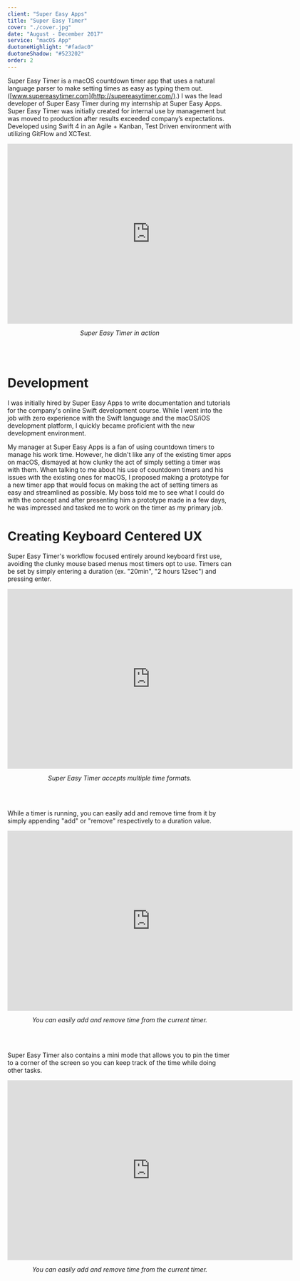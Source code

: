 ```yaml
---
client: "Super Easy Apps"
title: "Super Easy Timer"
cover: "./cover.jpg"
date: "August - December 2017"
service: "macOS App"
duotoneHighlight: "#fadac0"
duotoneShadow: "#523202"
order: 2
---
```

Super Easy Timer is a macOS countdown timer app that uses a natural language parser to make
setting times as easy as typing them out. ([www.supereasytimer.com](http://supereasytimer.com/).)
I was the lead developer of Super Easy Timer during my internship at Super Easy Apps. Super Easy Timer was initially created for internal use by management but was moved to production after results exceeded company’s expectations. Developed using Swift 4 in an Agile + Kanban, Test Driven environment with utilizing GitFlow and XCTest.

<iframe src='https://gfycat.com/ifr/sourfamiliararrowana' title="Super Easy Timer in action" frameborder='0' scrolling='no' allowfullscreen width='640' height='404'></iframe>

<div style="width: 100%; text-align: center; padding-bottom: 48px; padding-top:12px;">
    <em>
        Super Easy Timer in action
    </em>
</div>

# Development
I was initially hired by Super Easy Apps to write documentation and tutorials for the company's
online Swift development course. While I went into the job with zero experience with
the Swift language and the macOS/iOS development platform, I quickly became proficient with the
new development environment.

My manager at Super Easy Apps is a fan of using countdown timers to manage his work time.
However, he didn't like any of the existing timer apps on macOS, dismayed at how clunky the act of simply setting a timer was with them.
When talking to me about his use of countdown timers and his issues with the existing ones for macOS, I proposed making a prototype for a new timer app that would focus on making the act of setting timers as easy and streamlined as possible. My boss told me to see what I could do with the concept and after presenting him
a prototype made in a few days, he was impressed and tasked me to work on the timer as my primary job.

# Creating Keyboard Centered UX
Super Easy Timer's workflow focused entirely around keyboard first use, avoiding the clunky mouse based menus most timers
opt to use. Timers can be set by simply entering a duration (ex. "20min", "2 hours 12sec") and pressing enter.

<iframe src='https://gfycat.com/ifr/impoliteshadowyaustrianpinscher' title="Super Easy Timer accepts multiple time formats." frameborder='0' scrolling='no' allowfullscreen width='640' height='404'></iframe>

<div style="width: 100%; text-align: center; padding-bottom: 48px; padding-top:12px;">
    <em>
        Super Easy Timer accepts multiple time formats.
    </em>
</div>

While a timer is running, you can easily add and remove time from it by simply appending "add" or "remove" respectively to a
duration value.

<iframe src='https://gfycat.com/ifr/aggressiveperkybluet' title="You can easily add and remove time from the current timer." frameborder='0' scrolling='no' allowfullscreen width='640' height='404'></iframe>

<div style="width: 100%; text-align: center; padding-bottom: 48px; padding-top:12px;">
    <em>
        You can easily add and remove time from the current timer.
    </em>
</div>

Super Easy Timer also contains a mini mode that allows you to pin the timer to a corner of the screen so you can keep track of
the time while doing other tasks.

<iframe src='https://gfycat.com/ifr/inborngrimcockatoo' title="Mini mode lets you keep track of the time while doing other tasks" frameborder='0' scrolling='no' allowfullscreen width='640' height='404'></iframe>

<div style="width: 100%; text-align: center; padding-bottom: 48px; padding-top:12px;">
    <em>
        You can easily add and remove time from the current timer.
    </em>
</div>
